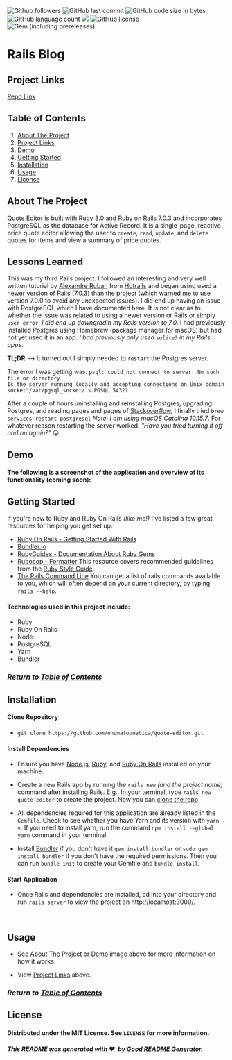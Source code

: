 ![Github followers](https://img.shields.io/github/followers/onomatopoetica?color=blue&logo=GitHub&style=flat)  ![GitHub last commit](https://img.shields.io/github/last-commit/onomatopoetica/quote-editor)  ![GitHub code size in bytes](https://img.shields.io/github/languages/code-size/onomatopoetica/quote-editor?color=yellow)  ![GitHub language count](https://img.shields.io/github/languages/count/onomatopoetica/quote-editor?color=orange&logo=GitHub&style=flat)  ![](https://img.shields.io/badge/language-ruby-red/?style=flat&logo=ruby&logoColor=red&color=red) ![GitHub license](https://img.shields.io/badge/license-MIT-yellow) ![Gem (including prereleases)](https://img.shields.io/gem/v/rails?include_prereleases&logo=ruby&logoColor=red&color=red)

# Rails Blog

## Project Links
[Repo Link](https://github.com/onomatopoetica/quote-editor)


## Table of Contents
1. [About The Project](#About-The-Project)
1. [Project Links](#Project-Links)
1. [Demo](#Demo)
1. [Getting Started](#Getting-Started)
1. [Installation](#Installation)
1. [Usage](#Usage)
1. [License](#License)

## About The Project
Quote Editor is built with Ruby 3.0 and Ruby on Rails 7.0.3 and incorporates PostgreSQL as the database for Active Record. It is a single-page, reactive price quote editor allowing the user to `create`, `read`, `update`, and `delete` quotes for items and view a summary of price quotes.

## Lessons Learned
This was my third Rails project. I followed an interesting and very well written tutorial by [Alexandre Ruban](https://twitter.com/alexandre_ruban) from [Hotrails](https://www.hotrails.dev/) and began using used a newer version of Rails (7.0.3) than the project (which warned me to use version 7.0.0 to avoid any unexpected issues). I did end up having an issue with PostgreSQL which I have documented here. It is not clear as to whether the issue was related to using a newer version or Rails or simply `user error`. *I did end up downgradin my Rails version to 7.0.* I had previously installed Postgres using Homebrew (package manager for macOS) but had not yet used it in an app. *I had previously only used `sqlite3` in my Rails apps*.

**TL;DR** --> It turned out I simply needed to `restart` the Postgres server.

The error I was getting was: `psql: could not connect to server: No such file or directory` <br>
`Is the server running locally and accepting connections on Unix domain socket"/var/pgsql_socket/.s.PGSQL.5432?`

After a couple of hours uninstalling and reinstalling Postgres, upgrading Postgres, and reading pages and pages of [Stackoverflow](https://stackoverflow.com/), I finally tried `brew services restart postgresql` *Note: I am using macOS Catalina 10.15.7*. For whatever reason restarting the server worked. *"Have you tried turning it off and on again?"* :stuck_out_tongue:
## Demo

#### The following is a screenshot of the application and overview of its functionality (coming soon): <br>

<!-- <img src="./example.png" alt="app screenshot" width="900" height="auto"> -->

## Getting Started

If you're new to Ruby and Ruby On Rails *(like me!)* I've listed a few great resources for helping you get set up:
* [Ruby On Rails - Getting Started With Rails](https://guides.rubyonrails.org/getting_started.html)
* [Bundler.io](https://bundler.io/v2.3/man/bundle-install.1.html)
* [RubyGuides - Documentation About Ruby Gems](https://www.rubyguides.com/2018/09/ruby-gems-gemfiles-bundler/)
* [Rubocop - Formatter](https://www.mashupgarage.com/playbook/rails/rubocop.html) This resource covers recommended guidelines from the [Ruby Style Guide](https://github.com/rubocop/ruby-style-guide).
* [The Rails Command Line](https://guides.rubyonrails.org/command_line.html) You can get a list of rails commands available to you, which will often depend on your current directory, by typing `rails --help`.

#### Technologies used in this project include:
* Ruby
* Ruby On Rails
* Node
* PostgreSQL
* Yarn
* Bundler

### _Return to [Table of Contents](#Table-of-Contents)_

## Installation

#### Clone Repository

* `git clone https://github.com/onomatopoetica/quote-editor.git`

#### Install Dependencies

* Ensure you have [Node.js](https://nodejs.org), [Ruby](https://www.ruby-lang.org/en/documentation/installation/), and [Ruby On Rails](https://guides.rubyonrails.org/getting_started.html#creating-a-new-rails-project-installing-rails) installed on your machine.

* Create a new Rails app by running the `rails new` *(and the project name)* command after installing Rails. E.g., In your terminal, type `rails new quote-editor` to create the project. Now you can [clone the repo](https://docs.github.com/en/repositories/creating-and-managing-repositories/cloning-a-repository).

* All dependencies required for this application are already listed in the `Gemfile`. Check to see whether you have Yarn and its version with `yarn -v`. If you need to install yarn, run the command `npm install --global yarn` command in your terminal.

* Install [Bundler](https://bundler.io/) if you don't have it `gem install bundler` or `sudo gem install bundler` if you don't have the required permissions. Then you can run `bundle init` to create your Gemfile and `bundle install`.

#### Start Application

* Once Rails and dependencies are installed, cd into your directory and run `rails server` to view the project on http://localhost:3000/.
<br>

## Usage

* See [About The Project](#About-The-Project) or [Demo](#Demo) image above for more information on how it works.

* View [Project Links](#Project-Links) above.

### _Return to [Table of Contents](#Table-of-Contents)_

## License
#### Distributed under the MIT License. See `LICENSE` for more information.

##### This README was generated with :hearts:&nbsp; by [Good README Generator](https://github.com/onomatopoetica/Good-README-Generator).

